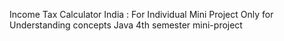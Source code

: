Income Tax Calculator India : For Individual
Mini Project
Only for Understanding concepts
Java 4th semester mini-project 

